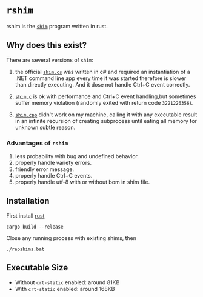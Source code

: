 # `rshim`

rshim is the [`shim`](https://github.com/71/scoop-better-shimexe) program written in rust.

## Why does this exist?
There are several versions of `shim`:
1. the official [`shim.cs`](https://github.com/lukesampson/scoop/blob/master/supporting/shimexe/shim.cs) was written in c# and required an instantiation of a .NET command line app every time it was started therefore is slower than directly executing. And it dose not handle Ctrl+C event correctly.

2. [`shim.c`](https://github.com/71/scoop-better-shimexe) is ok with performance and Ctrl+C event handling,but sometimes suffer memory violation (randomly exited with return code `3221226356`).

3. [`shim.cpp`](https://github.com/kiennq/scoop-better-shimexe) didn't work on my machine, calling it with any executable result in an infinite recursion of creating subprocess until eating all memory for unknown subtle reason.

### Advantages of `rshim`
1. less probability with bug and undefined behavior.
2. properly handle variety errors.
3. friendly error message.
4. properly handle Ctrl+C events.
5. properly handle utf-8 with or without bom in shim file.

## Installation
First install [rust](https://rustup.rs/)
```shell
cargo build --release
```

Close any running process with existing shims, then
```shell
./repshims.bat
```

## Executable Size
- Without `crt-static` enabled: around 81KB
- With `crt-static` enabled: around 168KB
